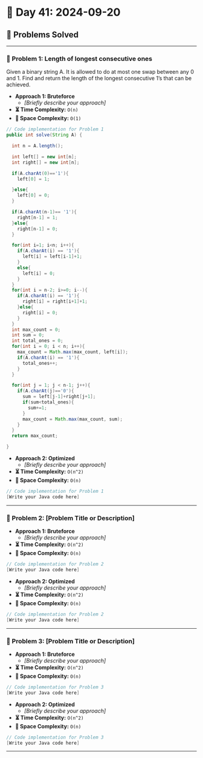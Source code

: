 
# 📅 Day 41: 2024-09-20

## 🚀 Problems Solved

---

### 🧩 Problem 1: Length of longest consecutive ones
Given a binary string A. It is allowed to do at most one swap between any 0 and 1. Find and return the length of the longest consecutive 1’s that can be achieved.
- **Approach 1: Bruteforce**
  - *[Briefly describe your approach]*
- **⏳ Time Complexity:** `O(n)`
- **💾 Space Complexity:** `O(1)`

```java
// Code implementation for Problem 1
public int solve(String A) {

  int n = A.length();

  int left[] = new int[n];
  int right[] = new int[n];

  if(A.charAt(0)=='1'){
    left[0] = 1;

  }else{
    left[0] = 0;
  }

  if(A.charAt(n-1)== '1'){
    right[n-1] = 1;
  }else{
    right[n-1] = 0;
  }

  for(int i=1; i<n; i++){
    if(A.charAt(i) == '1'){
      left[i] = left[i-1]+1;
    }
    else{
      left[i] = 0;
    }
  }
  for(int i = n-2; i>=0; i--){
    if(A.charAt(i) == '1'){
      right[i] = right[i+1]+1;
    }else{
      right[i] = 0;
    }
  }
  int max_count = 0;
  int sum = 0;
  int total_ones = 0;
  for(int i = 0; i < n; i++){
    max_count = Math.max(max_count, left[i]);
    if(A.charAt(i) == '1'){
      total_ones++;
    }
  }

  for(int j = 1; j < n-1; j++){
    if(A.charAt(j)=='0'){
      sum = left[j-1]+right[j+1];
      if(sum<total_ones){
        sum+=1;
      }
      max_count = Math.max(max_count, sum);
    }
  }
  return max_count;

}
```

- **Approach 2: Optimized**
  - *[Briefly describe your approach]*
- **⏳ Time Complexity:** `O(n^2)`
- **💾 Space Complexity:** `O(n)`

```java
// Code implementation for Problem 1
[Write your Java code here]
```

---

### 🧩 Problem 2: [Problem Title or Description]
- **Approach 1: Bruteforce**
  - *[Briefly describe your approach]*
- **⏳ Time Complexity:** `O(n^2)`
- **💾 Space Complexity:** `O(n)`

```java
// Code implementation for Problem 2
[Write your Java code here]
```

- **Approach 2: Optimized**
  - *[Briefly describe your approach]*
- **⏳ Time Complexity:** `O(n^2)`
- **💾 Space Complexity:** `O(n)`

```java
// Code implementation for Problem 2
[Write your Java code here]
```

---

### 🧩 Problem 3: [Problem Title or Description]
- **Approach 1: Bruteforce**
  - *[Briefly describe your approach]*
- **⏳ Time Complexity:** `O(n^2)`
- **💾 Space Complexity:** `O(n)`

```java
// Code implementation for Problem 3
[Write your Java code here]
```

- **Approach 2: Optimized**
  - *[Briefly describe your approach]*
- **⏳ Time Complexity:** `O(n^2)`
- **💾 Space Complexity:** `O(n)`

```java
// Code implementation for Problem 3
[Write your Java code here]
```

---

